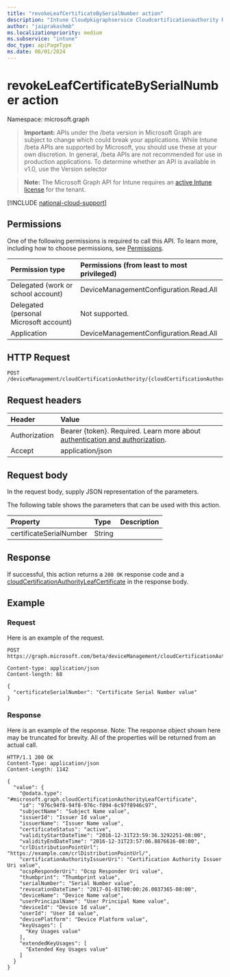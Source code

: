 ```yaml
---
title: "revokeLeafCertificateBySerialNumber action"
description: "Intune Cloudpkigraphservice Cloudcertificationauthority Revokeleafcertificatebyserialnumber Api ."
author: "jaiprakashmb"
ms.localizationpriority: medium
ms.subservice: "intune"
doc_type: apiPageType
ms.date: 08/01/2024
---
```


# revokeLeafCertificateBySerialNumber action

Namespace: microsoft.graph

> **Important:** APIs under the /beta version in Microsoft Graph are subject to change which could break your applications. While Intune /beta APIs are supported by Microsoft, you should use these at your own discretion. In general, /beta APIs are not recommended for use in production applications. To determine whether an API is available in v1.0, use the Version selector

> **Note:** The Microsoft Graph API for Intune requires an [active Intune license](https://go.microsoft.com/fwlink/?linkid=839381) for the tenant.



[!INCLUDE [national-cloud-support](../../includes/all-clouds.md)]

## Permissions
One of the following permissions is required to call this API. To learn more, including how to choose permissions, see [Permissions](/graph/permissions-reference).

|Permission type|Permissions (from least to most privileged)|
|:---|:---|
|Delegated (work or school account)|DeviceManagementConfiguration.Read.All|
|Delegated (personal Microsoft account)|Not supported.|
|Application|DeviceManagementConfiguration.Read.All|

## HTTP Request
<!-- {
  "blockType": "ignored"
}
-->
``` http
POST /deviceManagement/cloudCertificationAuthority/{cloudCertificationAuthorityId}/revokeLeafCertificateBySerialNumber
```

## Request headers
|Header|Value|
|:---|:---|
|Authorization|Bearer {token}. Required. Learn more about [authentication and authorization](/graph/auth/auth-concepts).|
|Accept|application/json|

## Request body
In the request body, supply JSON representation of the parameters.

The following table shows the parameters that can be used with this action.

|Property|Type|Description|
|:---|:---|:---|
|certificateSerialNumber|String||



## Response
If successful, this action returns a `200 OK` response code and a [cloudCertificationAuthorityLeafCertificate](../resources/intune-cloudpkigraphservice-cloudcertificationauthorityleafcertificate.md) in the response body.

## Example

### Request
Here is an example of the request.
``` http
POST https://graph.microsoft.com/beta/deviceManagement/cloudCertificationAuthority/{cloudCertificationAuthorityId}/revokeLeafCertificateBySerialNumber

Content-type: application/json
Content-length: 68

{
  "certificateSerialNumber": "Certificate Serial Number value"
}
```

### Response
Here is an example of the response. Note: The response object shown here may be truncated for brevity. All of the properties will be returned from an actual call.
``` http
HTTP/1.1 200 OK
Content-Type: application/json
Content-Length: 1142

{
  "value": {
    "@odata.type": "#microsoft.graph.cloudCertificationAuthorityLeafCertificate",
    "id": "976c94f8-94f8-976c-f894-6c97f8946c97",
    "subjectName": "Subject Name value",
    "issuerId": "Issuer Id value",
    "issuerName": "Issuer Name value",
    "certificateStatus": "active",
    "validityStartDateTime": "2016-12-31T23:59:36.3292251-08:00",
    "validityEndDateTime": "2016-12-31T23:57:06.8876616-08:00",
    "crlDistributionPointUrl": "https://example.com/crlDistributionPointUrl/",
    "certificationAuthorityIssuerUri": "Certification Authority Issuer Uri value",
    "ocspResponderUri": "Ocsp Responder Uri value",
    "thumbprint": "Thumbprint value",
    "serialNumber": "Serial Number value",
    "revocationDateTime": "2017-01-01T00:00:26.0037365-08:00",
    "deviceName": "Device Name value",
    "userPrincipalName": "User Principal Name value",
    "deviceId": "Device Id value",
    "userId": "User Id value",
    "devicePlatform": "Device Platform value",
    "keyUsages": [
      "Key Usages value"
    ],
    "extendedKeyUsages": [
      "Extended Key Usages value"
    ]
  }
}
```